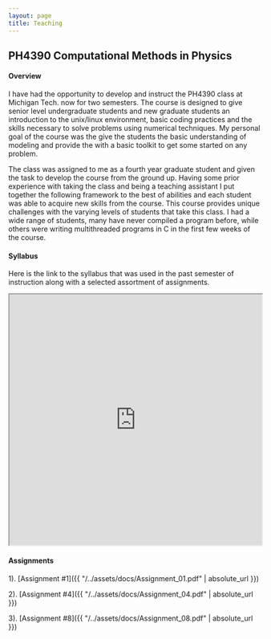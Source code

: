 ```yaml
---
layout: page
title: Teaching
---
```


## PH4390 Computational Methods in Physics

#### Overview
I have had the opportunity to develop and instruct the PH4390 class at Michigan Tech. now for two semesters.
The course is designed to give senior level undergraduate students and new graduate students an introduction to the unix/linux environment, basic coding practices and the skills necessary to solve problems using numerical techniques.
My personal goal of the course was the give the students the basic understanding of modeling and provide the with a basic toolkit to get some started on any problem.

The class was assigned to me as a fourth year graduate student and given the task to develop the course from the ground up.
Having some prior experience with taking the class and being a teaching assistant I put together the following framework to the best of abilities and each student was able to acquire new skills from the course.
This course provides unique challenges with the varying levels of students that take this class.
I had a wide range of students, many have never compiled a program before, while others were writing multithreaded programs in C in the first few weeks of the course.   


#### Syllabus
Here is the link to the syllabus that was used in the past semester of instruction along with a selected assortment of assignments.

<iframe src="https://kwaters4.github.io/assets/docs/Syllabus_Fall_2017.pdf" width="100%" height="500px"></iframe>

#### Assignments

1). [Assignment #1]({{ "/../assets/docs/Assignment_01.pdf" | absolute_url }})

2). [Assignment #4]({{ "/../assets/docs/Assignment_04.pdf" | absolute_url }})

3). [Assignment #8]({{ "/../assets/docs/Assignment_08.pdf" | absolute_url }})
